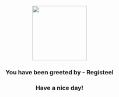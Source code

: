 <p align="center">
            <img src="https://raw.githubusercontent.com/PokeAPI/sprites/master/sprites/pokemon/379.png" width="150" height="150">
          </p>
          <h3 align="center">You have been greeted by - <b>Registeel</b></h3>
          <h3 align="center">Have a nice day!</h3>
        